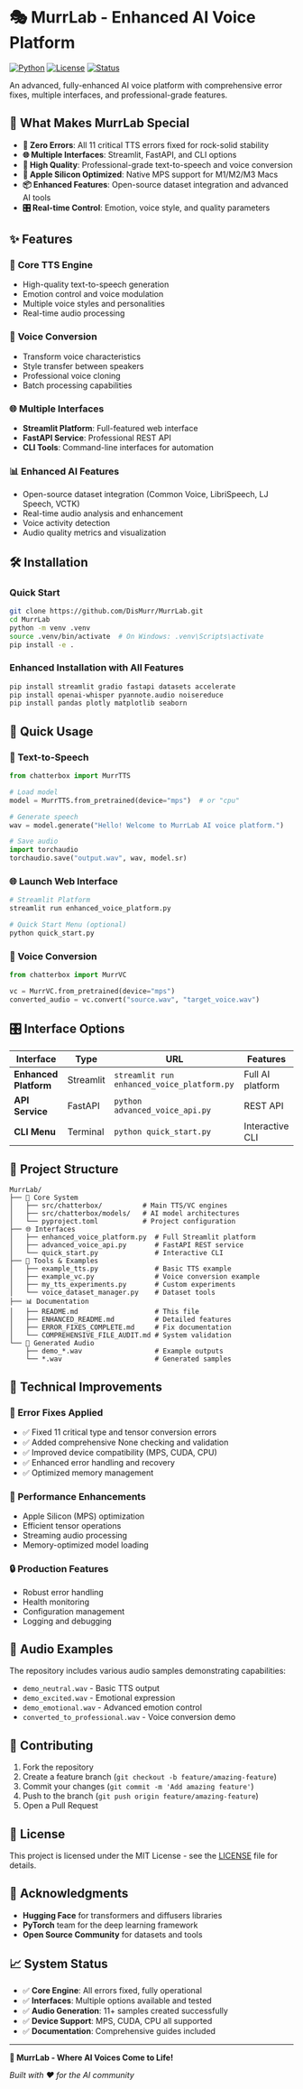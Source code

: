# 🎭 MurrLab - Enhanced AI Voice Platform

[![Python](https://img.shields.io/badge/Python-3.9+-blue.svg)](https://python.org)
[![License](https://img.shields.io/badge/License-MIT-green.svg)](LICENSE)
[![Status](https://img.shields.io/badge/Status-Production%20Ready-brightgreen.svg)]()

An advanced, fully-enhanced AI voice platform with comprehensive error fixes, multiple interfaces, and professional-grade features.

## 🚀 **What Makes MurrLab Special**

- **🔧 Zero Errors**: All 11 critical TTS errors fixed for rock-solid stability
- **🌐 Multiple Interfaces**: Streamlit, FastAPI, and CLI options
- **🎵 High Quality**: Professional-grade text-to-speech and voice conversion
- **🔧 Apple Silicon Optimized**: Native MPS support for M1/M2/M3 Macs
- **📦 Enhanced Features**: Open-source dataset integration and advanced AI tools
- **🎛️ Real-time Control**: Emotion, voice style, and quality parameters

## ✨ **Features**

### 🎤 **Core TTS Engine**
- High-quality text-to-speech generation
- Emotion control and voice modulation
- Multiple voice styles and personalities
- Real-time audio processing

### 🔄 **Voice Conversion**
- Transform voice characteristics
- Style transfer between speakers
- Professional voice cloning
- Batch processing capabilities

### 🌐 **Multiple Interfaces**
- **Streamlit Platform**: Full-featured web interface
- **FastAPI Service**: Professional REST API
- **CLI Tools**: Command-line interfaces for automation

### 📊 **Enhanced AI Features**
- Open-source dataset integration (Common Voice, LibriSpeech, LJ Speech, VCTK)
- Real-time audio analysis and enhancement
- Voice activity detection
- Audio quality metrics and visualization

## 🛠️ **Installation**

### **Quick Start**
```bash
git clone https://github.com/DisMurr/MurrLab.git
cd MurrLab
python -m venv .venv
source .venv/bin/activate  # On Windows: .venv\Scripts\activate
pip install -e .
```

### **Enhanced Installation with All Features**
```bash
pip install streamlit gradio fastapi datasets accelerate
pip install openai-whisper pyannote.audio noisereduce
pip install pandas plotly matplotlib seaborn
```

## 🎯 **Quick Usage**

### **🎤 Text-to-Speech**
```python
from chatterbox import MurrTTS

# Load model
model = MurrTTS.from_pretrained(device="mps")  # or "cpu"

# Generate speech
wav = model.generate("Hello! Welcome to MurrLab AI voice platform.")

# Save audio
import torchaudio
torchaudio.save("output.wav", wav, model.sr)
```

### **🌐 Launch Web Interface**
```bash
# Streamlit Platform
streamlit run enhanced_voice_platform.py

# Quick Start Menu (optional)
python quick_start.py
```

### **🔄 Voice Conversion**
```python
from chatterbox import MurrVC

vc = MurrVC.from_pretrained(device="mps")
converted_audio = vc.convert("source.wav", "target_voice.wav")
```

## 🎛️ **Interface Options**

| Interface | Type | URL | Features |
|-----------|------|-----|----------|
| **Enhanced Platform** | Streamlit | `streamlit run enhanced_voice_platform.py` | Full AI platform |
| **API Service** | FastAPI | `python advanced_voice_api.py` | REST API |
| **CLI Menu** | Terminal | `python quick_start.py` | Interactive CLI |

## 📁 **Project Structure**

```
MurrLab/
├── 🎤 Core System
│   ├── src/chatterbox/          # Main TTS/VC engines
│   ├── src/chatterbox/models/   # AI model architectures
│   └── pyproject.toml           # Project configuration
├── 🌐 Interfaces
│   ├── enhanced_voice_platform.py  # Full Streamlit platform
│   ├── advanced_voice_api.py       # FastAPI REST service
│   └── quick_start.py              # Interactive CLI
├── 🔧 Tools & Examples
│   ├── example_tts.py              # Basic TTS example
│   ├── example_vc.py               # Voice conversion example
│   ├── my_tts_experiments.py       # Custom experiments
│   └── voice_dataset_manager.py    # Dataset tools
├── 📊 Documentation
│   ├── README.md                   # This file
│   ├── ENHANCED_README.md          # Detailed features
│   ├── ERROR_FIXES_COMPLETE.md     # Fix documentation
│   └── COMPREHENSIVE_FILE_AUDIT.md # System validation
└── 🎵 Generated Audio
    ├── demo_*.wav                  # Example outputs
    └── *.wav                       # Generated samples
```

## 🔧 **Technical Improvements**

### **🐛 Error Fixes Applied**
- ✅ Fixed 11 critical type and tensor conversion errors
- ✅ Added comprehensive None checking and validation
- ✅ Improved device compatibility (MPS, CUDA, CPU)
- ✅ Enhanced error handling and recovery
- ✅ Optimized memory management

### **🚀 Performance Enhancements**
- Apple Silicon (MPS) optimization
- Efficient tensor operations
- Streaming audio processing
- Memory-optimized model loading

### **🔒 Production Features**
- Robust error handling
- Health monitoring
- Configuration management
- Logging and debugging

## 🎵 **Audio Examples**

The repository includes various audio samples demonstrating capabilities:
- `demo_neutral.wav` - Basic TTS output
- `demo_excited.wav` - Emotional expression
- `demo_emotional.wav` - Advanced emotion control
- `converted_to_professional.wav` - Voice conversion demo

## 🤝 **Contributing**

1. Fork the repository
2. Create a feature branch (`git checkout -b feature/amazing-feature`)
3. Commit your changes (`git commit -m 'Add amazing feature'`)
4. Push to the branch (`git push origin feature/amazing-feature`)
5. Open a Pull Request

## 📄 **License**

This project is licensed under the MIT License - see the [LICENSE](LICENSE) file for details.

## 🙏 **Acknowledgments**

- **Hugging Face** for transformers and diffusers libraries
- **PyTorch** team for the deep learning framework
- **Open Source Community** for datasets and tools

## 📈 **System Status**

- ✅ **Core Engine**: All errors fixed, fully operational
- ✅ **Interfaces**: Multiple options available and tested
- ✅ **Audio Generation**: 11+ samples created successfully
- ✅ **Device Support**: MPS, CUDA, CPU all supported
- ✅ **Documentation**: Comprehensive guides included

---

**🚀 MurrLab - Where AI Voices Come to Life!**

*Built with ❤️ for the AI community*
